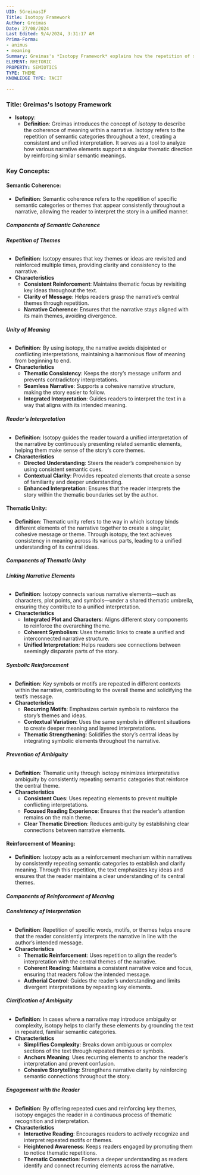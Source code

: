 ```yaml
---
UID: 5GreimasIF
Title: Isotopy Framework
Author: Greimas
Date: 27/08/2024
Last Edited: 9/4/2024, 3:31:17 AM
Prima-Forma:
- animus
- meaning
Summary: Greimas's *Isotopy Framework* explains how the repetition of semantic categories throughout a narrative creates coherence and thematic unity. By reinforcing key ideas and meanings, isotopy ensures consistency, guiding the reader to a unified interpretation and helping clarify complex or ambiguous elements in the story.
ELEMENT: RHETORIC
PROPERTY: SEMIOTICS
TYPE: THEME
KNOWLEDGE TYPE: TACIT

---
```

### Title: **Greimas's Isotopy Framework**

- **Isotopy**:
  - **Definition**: Greimas introduces the concept of *isotopy* to describe the coherence of meaning within a narrative. Isotopy refers to the repetition of semantic categories throughout a text, creating a consistent and unified interpretation. It serves as a tool to analyze how various narrative elements support a singular thematic direction by reinforcing similar semantic meanings.
  
### **Key Concepts**:

#### **Semantic Coherence**:
  - **Definition**: Semantic coherence refers to the repetition of specific semantic categories or themes that appear consistently throughout a narrative, allowing the reader to interpret the story in a unified manner. 

##### **Components of Semantic Coherence**
###### **Repetition of Themes**
  - **Definition**: Isotopy ensures that key themes or ideas are revisited and reinforced multiple times, providing clarity and consistency to the narrative.
  - **Characteristics**
    - **Consistent Reinforcement**: Maintains thematic focus by revisiting key ideas throughout the text.
    - **Clarity of Message**: Helps readers grasp the narrative’s central themes through repetition.
    - **Narrative Coherence**: Ensures that the narrative stays aligned with its main themes, avoiding divergence.

###### **Unity of Meaning**
  - **Definition**: By using isotopy, the narrative avoids disjointed or conflicting interpretations, maintaining a harmonious flow of meaning from beginning to end.
  - **Characteristics**
    - **Thematic Consistency**: Keeps the story’s message uniform and prevents contradictory interpretations.
    - **Seamless Narrative**: Supports a cohesive narrative structure, making the story easier to follow.
    - **Integrated Interpretation**: Guides readers to interpret the text in a way that aligns with its intended meaning.

###### **Reader’s Interpretation**
  - **Definition**: Isotopy guides the reader toward a unified interpretation of the narrative by continuously presenting related semantic elements, helping them make sense of the story’s core themes.
  - **Characteristics**
    - **Directed Understanding**: Steers the reader’s comprehension by using consistent semantic cues.
    - **Contextual Clarity**: Provides repeated elements that create a sense of familiarity and deeper understanding.
    - **Enhanced Interpretation**: Ensures that the reader interprets the story within the thematic boundaries set by the author.


#### **Thematic Unity**:
  - **Definition**: Thematic unity refers to the way in which isotopy binds different elements of the narrative together to create a singular, cohesive message or theme. Through isotopy, the text achieves consistency in meaning across its various parts, leading to a unified understanding of its central ideas.

##### **Components of Thematic Unity**
###### **Linking Narrative Elements**
  - **Definition**: Isotopy connects various narrative elements—such as characters, plot points, and symbols—under a shared thematic umbrella, ensuring they contribute to a unified interpretation.
  - **Characteristics**
    - **Integrated Plot and Characters**: Aligns different story components to reinforce the overarching theme.
    - **Coherent Symbolism**: Uses thematic links to create a unified and interconnected narrative structure.
    - **Unified Interpretation**: Helps readers see connections between seemingly disparate parts of the story.

###### **Symbolic Reinforcement**
  - **Definition**: Key symbols or motifs are repeated in different contexts within the narrative, contributing to the overall theme and solidifying the text’s message.
  - **Characteristics**
    - **Recurring Motifs**: Emphasizes certain symbols to reinforce the story’s themes and ideas.
    - **Contextual Variation**: Uses the same symbols in different situations to create deeper meaning and layered interpretations.
    - **Thematic Strengthening**: Solidifies the story’s central ideas by integrating symbolic elements throughout the narrative.

###### **Prevention of Ambiguity**
  - **Definition**: Thematic unity through isotopy minimizes interpretative ambiguity by consistently repeating semantic categories that reinforce the central theme.
  - **Characteristics**
    - **Consistent Cues**: Uses repeating elements to prevent multiple conflicting interpretations.
    - **Focused Reading Experience**: Ensures that the reader’s attention remains on the main theme.
    - **Clear Thematic Direction**: Reduces ambiguity by establishing clear connections between narrative elements.



#### **Reinforcement of Meaning**:
  - **Definition**: Isotopy acts as a reinforcement mechanism within narratives by consistently repeating semantic categories to establish and clarify meaning. Through this repetition, the text emphasizes key ideas and ensures that the reader maintains a clear understanding of its central themes.

##### **Components of Reinforcement of Meaning**
###### **Consistency of Interpretation**
  - **Definition**: Repetition of specific words, motifs, or themes helps ensure that the reader consistently interprets the narrative in line with the author’s intended message.
  - **Characteristics**
    - **Thematic Reinforcement**: Uses repetition to align the reader’s interpretation with the central themes of the narrative.
    - **Coherent Reading**: Maintains a consistent narrative voice and focus, ensuring that readers follow the intended message.
    - **Authorial Control**: Guides the reader’s understanding and limits divergent interpretations by repeating key elements.

###### **Clarification of Ambiguity**
  - **Definition**: In cases where a narrative may introduce ambiguity or complexity, isotopy helps to clarify these elements by grounding the text in repeated, familiar semantic categories.
  - **Characteristics**
    - **Simplifies Complexity**: Breaks down ambiguous or complex sections of the text through repeated themes or symbols.
    - **Anchors Meaning**: Uses recurring elements to anchor the reader’s interpretation and prevent confusion.
    - **Cohesive Storytelling**: Strengthens narrative clarity by reinforcing semantic connections throughout the story.

###### **Engagement with the Reader**
  - **Definition**: By offering repeated cues and reinforcing key themes, isotopy engages the reader in a continuous process of thematic recognition and interpretation.
  - **Characteristics**
    - **Interactive Reading**: Encourages readers to actively recognize and interpret repeated motifs or themes.
    - **Heightened Awareness**: Keeps readers engaged by prompting them to notice thematic repetitions.
    - **Thematic Connection**: Fosters a deeper understanding as readers identify and connect recurring elements across the narrative.

